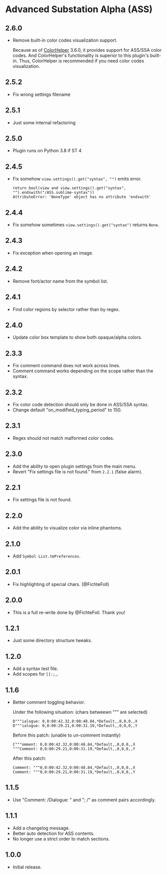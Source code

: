 # Advanced Substation Alpha (ASS)

## 2.6.0

- Remove built-in color codes visualization support.

  Because as of [ColorHelper](https://packagecontrol.io/packages/ColorHelper) 3.6.0,
  it provides support for ASS/SSA color codes. And ColorHelper's functionality is superior
  to this plugin's built-in. Thus, ColorHelper is recommended if you need color codes visualization.

## 2.5.2

- Fix wrong settings filename

## 2.5.1

- Just some internal refactoring

## 2.5.0

- Plugin runs on Python 3.8 if ST 4

## 2.4.5

- Fix somehow `view.settings().get("syntax", "")` emits error.

  ```text
  return bool(view and view.settings().get("syntax", "").endswith("/ASS.sublime-syntax"))
  AttributeError: 'NoneType' object has no attribute 'endswith'
  ```

## 2.4.4

- Fix somehow sometimes `view.settings().get("syntax")` returns `None`.

## 2.4.3

- Fix exception when opening an image.

## 2.4.2

- Remove font/actor name from the symbol list.

## 2.4.1

- Find color regions by selector rather than by regex.

## 2.4.0

- Update color box template to show both opaque/alpha colors.

## 2.3.3

- Fix comment command does not work across lines.
- Comment command works depending on the scope rather than the syntax.

## 2.3.2

- Fix color code detection should only be done in ASS/SSA syntax.
- Change default "on_modified_typing_period" to 150.

## 2.3.1

- Regex should not match malformed color codes.

## 2.3.0

- Add the ability to open plugin settings from the main menu.
- Revert "Fix settings file is not found." from `2.2.1` (false alarm).

## 2.2.1

- Fix settings file is not found.

## 2.2.0

- Add the ability to visualize color via inline phantoms.

## 2.1.0

- Add `Symbol List.tmPreferences`.

## 2.0.1

- Fix highlighting of special chars. (@FichteFoll)

## 2.0.0

- This is a full re-write done by @FichteFoll. Thank you!

## 1.2.1

- Just some directory structure tweaks.

## 1.2.0

- Add a syntax test file.
- Add scopes for `[]:;,`.

## 1.1.6

- Better comment toggling behavior.

  Under the following situation: (chars betweewn """ are selected)

      D"""ialogue: 0,0:00:42.32,0:00:48.84,*Default,,0,0,0,,X
      D"""ialogue: 0,0:00:29.21,0:00:31.19,*Default,,0,0,0,,Y

  Before this patch: (unable to un-comment instantly)

      C"""omment: 0,0:00:42.32,0:00:48.84,*Default,,0,0,0,,X
      """Comment: 0,0:00:29.21,0:00:31.19,*Default,,0,0,0,,Y

  After this patch:

      Comment: """0,0:00:42.32,0:00:48.84,*Default,,0,0,0,,X
      Comment: """0,0:00:29.21,0:00:31.19,*Default,,0,0,0,,Y

## 1.1.5

- Use "Comment: /Dialogue: " and "; /" as comment pairs accordingly.

## 1.1.1

- Add a changelog message.
- Better auto detection for ASS contents.
- No longer use a strict order to match sections.

## 1.0.0

- Initial release.
